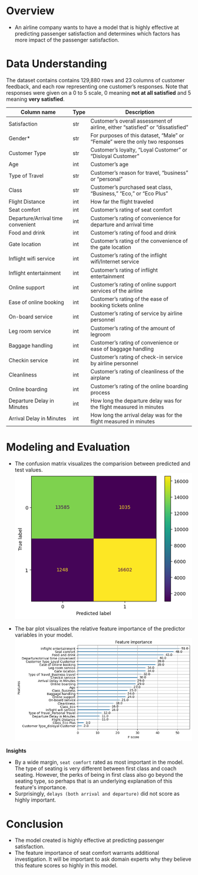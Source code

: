 # Overview 
- An airline company wants to have a model that is highly effective at predicting passenger satisfaction and determines which factors has more impact of the passenger satisfaction. 

# Data Understanding
The dataset contains contains 129,880 rows and 23 columns of customer feedback, and each row representing one customer’s responses. Note that responses were given on a 0 to 5 scale, 0 meaning **not at all satisfied** and 5 meaning **very satisfied**.


| Column name                      | Type | Description                                                                        |
|----------------------------------|------|------------------------------------------------------------------------------------|
| Satisfaction                     | str  | Customer’s overall assessment of airline, either “satisfied” or “dissatisfied”     |
| Gender*                          | str  | For purposes of this dataset, “Male” or “Female” were the only two responses       |
| Customer Type                    | str  | Customer’s loyalty, “Loyal Customer” or “Disloyal Customer”                        |
| Age                              | int  | Customer’s age                                                                     |
| Type of Travel                   | str  | Customer’s reason for travel, “business” or “personal”                             |
| Class                            | str  | Customer’s purchased seat class, “Business,” “Eco,” or “Eco Plus”                  |
| Flight Distance                  | int  | How far the flight traveled                                                        |
| Seat comfort                     | int  | Customer’s rating of seat comfort                                                  |
| Departure/Arrival time convenient| int  | Customer’s rating of convenience for departure and arrival time                    |
| Food and drink                   | int  | Customer’s rating of food and drink                                                |
| Gate location                    | int  | Customer’s rating of the convenience of the gate location                          |
| Inflight wifi service            | int  | Customer’s rating of the inflight wifi/Internet service                            |
| Inflight entertainment           | int  | Customer’s rating of inflight entertainment                                        |
| Online support                   | int  | Customer’s rating of online support services of the airline                        |
| Ease of online booking           | int  | Customer’s rating of the ease of booking tickets online                            |
| On-board service                 | int  | Customer’s rating of service by airline personnel                                  |
| Leg room service                 | int  | Customer’s rating of the amount of legroom                                         |
| Baggage handling                 | int  | Customer’s rating of convenience or ease of baggage handling                       |
| Checkin service                  | int  | Customer’s rating of check-in service by airline personnel                         |
| Cleanliness                      | int  | Customer’s rating of cleanliness of the airplane                                   |
| Online boarding                  | int  | Customer’s rating of the online boarding process                                   |
| Departure Delay in Minutes       | int  | How long the departure delay was for the flight measured in minutes                |
| Arrival Delay in Minutes         | int  | How long the arrival delay was for the flight measured in minutes                  |

# Modeling and Evaluation 
- The confusion matrix visualizes the comparision between predicted and test values.
![confusion matrix](/InvisticoAirline/images/1.png)

-  The bar plot visualizes the relative feature importance of the predictor variables in your model.
![bar plot](/InvisticoAirline/images/2.png)

**Insights**
- By a wide margin, `seat comfort` rated as most important in the model. The type of seating is very different between first class and coach seating. However, the perks of being in first class also go beyond the seating type, so perhaps that is an underlying explanation of this feature's importance.
- Surprisingly, `delays (both arrival and departure)` did not score as highly important.

# Conclusion
- The model created is highly effective at predicting passenger satisfaction.
- The feature importance of seat comfort warrants additional investigation. It will be important to ask domain experts why they believe this feature scores so highly in this model.
